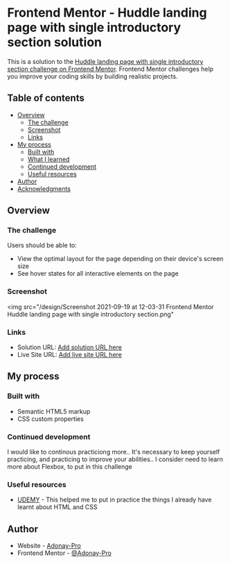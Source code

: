 # Frontend Mentor - Huddle landing page with single introductory section solution

This is a solution to the [Huddle landing page with single introductory section challenge on Frontend Mentor](https://www.frontendmentor.io/challenges/huddle-landing-page-with-a-single-introductory-section-B_2Wvxgi0). Frontend Mentor challenges help you improve your coding skills by building realistic projects. 

## Table of contents

- [Overview](#overview)
  - [The challenge](#the-challenge)
  - [Screenshot](#screenshot)
  - [Links](#links)
- [My process](#my-process)
  - [Built with](#built-with)
  - [What I learned](#what-i-learned)
  - [Continued development](#continued-development)
  - [Useful resources](#useful-resources)
- [Author](#author)
- [Acknowledgments](#acknowledgments)


## Overview

### The challenge

Users should be able to:

- View the optimal layout for the page depending on their device's screen size
- See hover states for all interactive elements on the page

### Screenshot

<img src="/design/Screenshot 2021-09-19 at 12-03-31 Frontend Mentor Huddle landing page with single introductory section.png"

### Links

- Solution URL: [Add solution URL here](https://your-solution-url.com)
- Live Site URL: [Add live site URL here](https://your-live-site-url.com)

## My process

### Built with

- Semantic HTML5 markup
- CSS custom properties

### Continued development

I would like to continous practiciong more.. It's necessary to keep yourself practicing, and practicing to improve your abilities.. I consider need to learn more about Flexbox, to put in this challenge

### Useful resources

- [UDEMY](https://www.udemy.com/course/universidad-desarrollo-web-moderno-html-css-javascript-html5-css3/learn/lecture/25993806#overview) - This helped me to put in practice the things I already have learnt about HTML and CSS

## Author

- Website - [Adonay-Pro](https://github.com/Adonay-Pro)
- Frontend Mentor - [@Adonay-Pro](https://www.frontendmentor.io/profile/Adonay-Pro)


